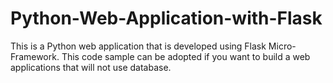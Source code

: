 # Python-Web-Application-with-Flask
This is a Python web application that is developed using Flask Micro-Framework. This code sample can be adopted if you want to build a web applications that will not use database.
